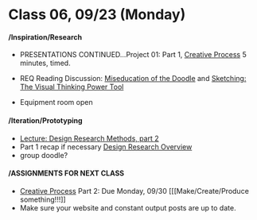 # Class 06, 09/23 (Monday)


#### /Inspiration/Research


* PRESENTATIONS CONTINUED...Project 01: Part 1, [Creative Process](creative_process.md) 5 minutes, timed.

* REQ Reading Discussion: [Miseducation of the Doodle](https://alistapart.com/article/the-miseducation-of-the-doodle) and [Sketching: The Visual Thinking Power Tool](https://alistapart.com/article/sketching-the-visual-thinking-power-tool)

* Equipment room open

#### /Iteration/Prototyping

* [Lecture: Design Research Methods, part 2](https://docs.google.com/presentation/d/1Th1rqvcV9UcW-3oMBZrE5iQjybsqyXxg_M8a0benmro/edit?usp=sharing)
* Part 1 recap if necessary [Design Research Overview](https://docs.google.com/presentation/d/1UGf2cRX1_iFs5dr76ll7hIAAxrzbX_VrRQJ7F3fX_h8/edit?usp=sharing)
* group doodle?


#### /ASSIGNMENTS FOR NEXT CLASS


* [Creative Process](creative_process.md) Part 2: Due Monday, 09/30 [[[Make/Create/Produce something!!!]]
* Make sure your website and constant output posts are up to date. 


